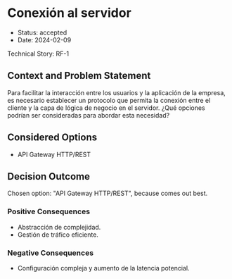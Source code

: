 # Conexión al servidor

* Status: accepted
* Date: 2024-02-09

Technical Story: RF-1

## Context and Problem Statement

Para facilitar la interacción entre los usuarios y la aplicación de la empresa, es necesario establecer un protocolo que permita la conexión entre el cliente y la capa de lógica de negocio en el servidor. ¿Qué opciones podrían ser consideradas para abordar esta necesidad?

## Considered Options

* API Gateway HTTP/REST

## Decision Outcome

Chosen option: "API Gateway HTTP/REST", because comes out best.

### Positive Consequences

* Abstracción de complejidad.
* Gestión de tráfico eficiente.

### Negative Consequences

* Configuración compleja y aumento de la latencia potencial.
